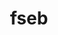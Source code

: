 ---
layout: page
permalink: /fseb/Rudner2023_Function-Space_Regularization_in_Neural_Networks-_A_Probabilistic_Perspective
title: fseb
redirect_from:
  - /fseb/Rudner2023_Function-Space_Regularization_in_Neural_Networks-_A_Probabilistic_Perspective.pdf
  - /cv
---